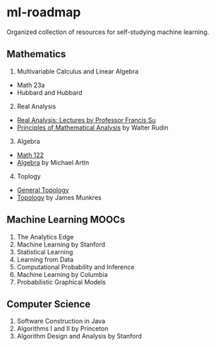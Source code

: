 # ml-roadmap
Organized collection of resources for self-studying machine learning.

## Mathematics
1. Multivariable Calculus and Linear Algebra
  - Math 23a
  - Hubbard and Hubbard
2. Real Analysis
  - [Real Analysis: Lectures by Professor Francis Su](https://www.youtube.com/playlist?list=PL0E754696F72137EC)
  - [Principles of Mathematical Analysis](http://www.goodreads.com/book/show/292079.Principles_of_Mathematical_Analysis) by Walter Rudin
3. Algebra
  - [Math 122](http://wayback.archive-it.org/3671/20150528171650/https://www.extension.harvard.edu/open-learning-initiative/abstract-algebra)
  - [Algebra](http://www.goodreads.com/book/show/1247754.Algebra?from_search=true) by Michael Artin
4. Toplogy
  - [General Topology](https://www.youtube.com/playlist?list=PLpG_ISEhQ6z0Q5MaIvdn5tBJFWfp9fZtQ)
  - [Topology](http://www.goodreads.com/book/show/116418.Topology) by James Munkres
  
## Machine Learning MOOCs
1. The Analytics Edge
2. Machine Learning by Stanford
3. Statistical Learning
4. Learning from Data
5. Computational Probability and Inference
6. Machine Learning by Columbia
7. Probabilistic Graphical Models


## Computer Science
1. Software Construction in Java
2. Algorithms I and II by Princeton
3. Algorithm Design and Analysis by Stanford
